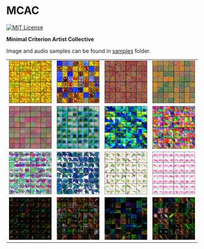 MCAC
====
[![MIT License](https://img.shields.io/badge/license-MIT-blue.svg)](LICENSE.md)

**Minimal Criterion Artist Collective**

Image and audio samples can be found in [samples](https://github.com/Kaixhin/MCAC/tree/master/samples) folder.

| | | | |
|-|-|-|-|
| ![](https://github.com/Kaixhin/MCAC/blob/master/samples/StyleGAN/274.png) | ![](https://github.com/Kaixhin/MCAC/blob/master/samples/StyleGAN/1013.png) | ![](https://github.com/Kaixhin/MCAC/blob/master/samples/StyleGAN/200.png) | ![](https://github.com/Kaixhin/MCAC/blob/master/samples/StyleGAN/287.png) |
| ![](https://github.com/Kaixhin/MCAC/blob/master/samples/CPPN/1862.png) | ![](https://github.com/Kaixhin/MCAC/blob/master/samples/CPPN/1871.png) | ![](https://github.com/Kaixhin/MCAC/blob/master/samples/CPPN/2020.png) | ![](https://github.com/Kaixhin/MCAC/blob/master/samples/CPPN/2033.png) |
| ![](https://github.com/Kaixhin/MCAC/blob/master/samples/libmypaint/1405.png) | ![](https://github.com/Kaixhin/MCAC/blob/master/samples/libmypaint/2318.png) | ![](https://github.com/Kaixhin/MCAC/blob/master/samples/libmypaint/2421.png) | ![](https://github.com/Kaixhin/MCAC/blob/master/samples/libmypaint/2587.png) |
| ![](https://github.com/Kaixhin/MCAC/blob/master/samples/FractalFlame/201.png) | ![](https://github.com/Kaixhin/MCAC/blob/master/samples/FractalFlame/16.png) | ![](https://github.com/Kaixhin/MCAC/blob/master/samples/FractalFlame/60.png) | ![](https://github.com/Kaixhin/MCAC/blob/master/samples/FractalFlame/58.png) |
